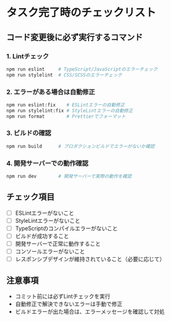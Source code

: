 # タスク完了時のチェックリスト

## コード変更後に必ず実行するコマンド

### 1. Lintチェック
```bash
npm run eslint     # TypeScript/JavaScriptのエラーチェック
npm run stylelint  # CSS/SCSSのエラーチェック
```

### 2. エラーがある場合は自動修正
```bash
npm run eslint:fix    # ESLintエラーの自動修正
npm run stylelint:fix # StyleLintエラーの自動修正
npm run format        # Prettierでフォーマット
```

### 3. ビルドの確認
```bash
npm run build      # プロダクションビルドでエラーがないか確認
```

### 4. 開発サーバーでの動作確認
```bash
npm run dev        # 開発サーバーで実際の動作を確認
```

## チェック項目
- [ ] ESLintエラーがないこと
- [ ] StyleLintエラーがないこと
- [ ] TypeScriptのコンパイルエラーがないこと
- [ ] ビルドが成功すること
- [ ] 開発サーバーで正常に動作すること
- [ ] コンソールエラーがないこと
- [ ] レスポンシブデザインが維持されていること（必要に応じて）

## 注意事項
- コミット前には必ずLintチェックを実行
- 自動修正で解決できないエラーは手動で修正
- ビルドエラーが出た場合は、エラーメッセージを確認して対処